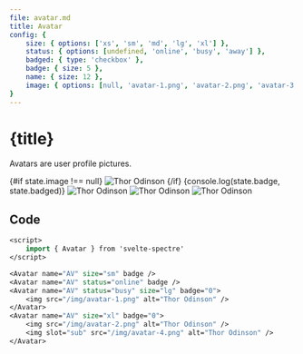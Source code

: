 ```yaml
---
file: avatar.md
title: Avatar
config: { 
    size: { options: ['xs', 'sm', 'md', 'lg', 'xl'] }, 
    status: { options: [undefined, 'online', 'busy', 'away'] }, 
    badged: { type: 'checkbox' },
    badge: { size: 5 },
    name: { size: 12 }, 
    image: { options: [null, 'avatar-1.png', 'avatar-2.png', 'avatar-3.png', 'avatar-4.png', 'avatar-5.png'] } 
}
---
```


<script>
    import { Avatar } from '$lib'
    import Knobs from '../_knobs.svelte'

    let state = { size: 'md', status: 'online', name: 'Albert Einstein', image: null, badge: '0', badged: true }
    // $: state.badged = state.badged ? true : false
</script>

# {title}

Avatars are user profile pictures.

<p>
    <Avatar name="AV" size="sm" badge />
    <Avatar name={state.name} status={state.status} size={state.size} badge={state.badged}>
        {#if state.image !== null}
            <img src="/sveltekit/img/{state.image}" alt="Thor Odinson" />
        {/if}
    </Avatar>
    {console.log(state.badge, state.badged)}
    <Avatar name="AV" status="busy" size="lg" badge="0">
        <img src="/sveltekit/img/avatar-1.png" alt="Thor Odinson" />
    </Avatar>
    <Avatar name="AV" size="xl" badge="0">
        <img src="/sveltekit/img/avatar-2.png" alt="Thor Odinson" />
        <img slot="sub" src="/sveltekit/img/avatar-3.png" alt="Thor Odinson" />
    </Avatar>
</p>

<p>
    <Knobs bind:state={state} {config}/>
</p>

## Code

```sv
<script>
    import { Avatar } from 'svelte-spectre'
</script>

<Avatar name="AV" size="sm" badge />
<Avatar name="AV" status="online" badge />
<Avatar name="AV" status="busy" size="lg" badge="0">
    <img src="/img/avatar-1.png" alt="Thor Odinson" />
</Avatar>
<Avatar name="AV" size="xl" badge="0">
    <img src="/img/avatar-2.png" alt="Thor Odinson" />
    <img slot="sub" src="/img/avatar-4.png" alt="Thor Odinson" />
</Avatar>
```
